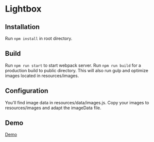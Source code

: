 # Lightbox

## Installation
Run `npm install` in root directory.

## Build
Run `npm run start` to start webpack server.
Run `npm run build` for a production build to public directory. This will also run gulp and optimize images located in resources/images.

## Configuration
You'll find image data in resources/data/images.js.
Copy your images to resources/images and adapt the imageData file. 

## Demo
<a href="http://lightbox.mgnmrt.com/">Demo</a>

